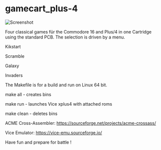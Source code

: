# gamecart_plus-4

![Screenshot](http://www.cbmhardware.de/images/4gamescrt.jpg)


Four classical games für the Commodore 16 and Plus/4 in one Cartridge using the standard PCB. The selection is driven by a menu. 

Kikstart

Scramble

Galaxy

Invaders


The Makefile is for a build and run on Linux 64 bit.

make all - creates bins

make run - launches Vice xplus4 with attached roms

make clean - deletes bins


ACME Cross-Assembler: https://sourceforge.net/projects/acme-crossass/

Vice Emulator: https://vice-emu.sourceforge.io/

Have fun and prepare for battle !
